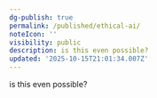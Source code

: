 ```yaml
---
dg-publish: true
permalink: /published/ethical-ai/
noteIcon: ''
visibility: public
description: is this even possible?
updated: '2025-10-15T21:01:34.007Z'
---
```


is this even possible?
